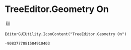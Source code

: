 # TreeEditor.Geometry On
![](/img/TreeEditor.Geometry%20On.png)

``` CSharp
EditorGUIUtility.IconContent("TreeEditor.Geometry On")
```
```
-9083777081504910403
```
